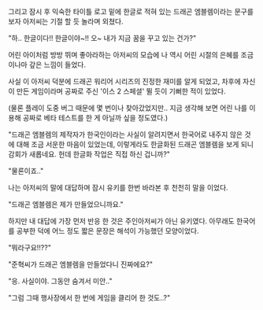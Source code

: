 그리고 잠시 후 익숙한 타이틀 로고 밑에 한글로 적혀 있는 드래곤 엠블렘이라는 문구를 보자 아저씨는 기절 할 듯 놀라며 외쳤다.

"하.. 한글이다!! 한글이야~!! 오~ 내가 지금 꿈을 꾸고 있는 건가?"

어린 아이처럼 방방 뛰며 좋아라하는 아저씨의 모습에 나 역시 어린 시절의 은혜를 조금이나마 갚은 느낌이 들었다.

사실 이 아저씨 덕분에 드래곤 워리어 시리즈의 진정한 재미를 알게 되었고, 차후에 자신이 만든 게임이라며 공짜로 주신 '이스 2 스페셜' 뛸 듯이 기뻐한 적이 있었다.

(물론 플레이 도중 버그 때문에 몇 번이나 찾아갔었지만.. 지금 생각해 보면 어린 나를 이용해 공짜로 베타 테스트를 한 게 아닐까 싶을 정도였다.) 

"드래곤 엠블렘의 제작자가 한국인이라는 사실이 알려지면서 한국어로 내주지 않은 것에 대해 조금 서운한 마음이 있었는데, 이렇게라도 한글화된 드래곤 엠블렘을 보게 되니 감회가 새롭네요. 헌데 한글화 작업은 직접 하신 겁니까?"

"물론이죠.."

나는 아저씨의 말에 대답하며 잠시 유키를 한번 바라본 후 천천히 말을 이었다.

"드래곤 엠블렘은 제가 만들었으니까요."

하지만 내 대답에 가장 먼저 반응 한 것은 주인아저씨가 아닌 유키였다. 아무래도 한국어를 공부한 덕에 어느 정도 짧은 문장은 해석이 가능했던 모양이었다.

"뭐라구요!!??"

"준혁씨가 드래곤 엠블렘을 만들었다니 진짜에요?"

"응. 사실이야. 그동안 숨겨서 미안.."

"그럼 그때 행사장에서 한 번에 게임을 클리어 한 것도..?"